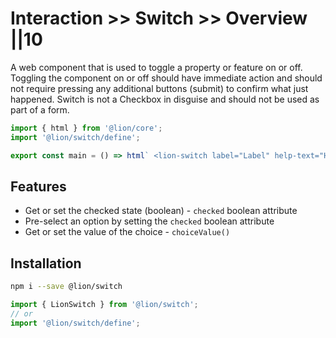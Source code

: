 # Interaction >> Switch >> Overview ||10

A web component that is used to toggle a property or feature on or off. Toggling the component on or off should have immediate action and should not require pressing any additional buttons (submit) to confirm what just happened. Switch is not a Checkbox in disguise and should not be used as part of a form.

```js script
import { html } from '@lion/core';
import '@lion/switch/define';
```

```js preview-story
export const main = () => html` <lion-switch label="Label" help-text="Help text"></lion-switch> `;
```

## Features

- Get or set the checked state (boolean) - `checked` boolean attribute
- Pre-select an option by setting the `checked` boolean attribute
- Get or set the value of the choice - `choiceValue()`

## Installation

```bash
npm i --save @lion/switch
```

```js
import { LionSwitch } from '@lion/switch';
// or
import '@lion/switch/define';
```
